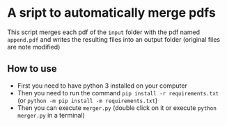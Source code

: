 # A sript to automatically merge pdfs
This script merges each pdf of the `input` folder with the pdf named `append.pdf` and writes the resulting files into an output folder (original files are note modified)

## How to use
- First you need to have python 3 installed on your computer
- Then you need to run the command `pip install -r requirements.txt` (or `python -m pip install -m requirements.txt`)
- Then you can execute `merger.py` (double click on it or execute `python merger.py` in a terminal)
